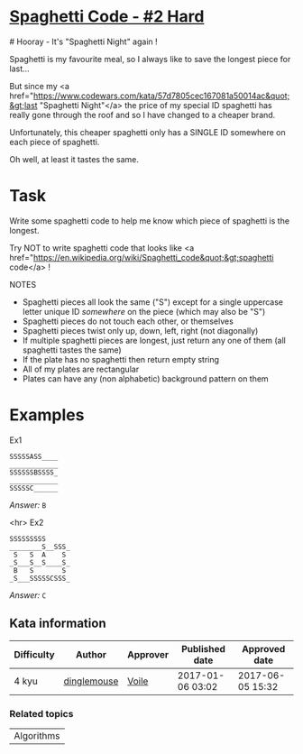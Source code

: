 
<h1><a href="https://www.codewars.com/kata/586dd5f4a44cfc48bb000011">Spaghetti Code - #2 Hard</a></h1>
<p>
# Hooray - It's &quot;Spaghetti Night&quot; again !

Spaghetti is my favourite meal, so I always like to save the longest piece for last...

But since my &lt;a href=&quot;https://www.codewars.com/kata/57d7805cec167081a50014ac&quot;&gt;last &quot;Spaghetti Night&quot;&lt;/a&gt; the price of my special ID spaghetti has really gone through the roof and so I have changed to a cheaper brand. 

Unfortunately, this cheaper spaghetti only has a SINGLE ID somewhere on each piece of spaghetti.

Oh well, at least it tastes the same.


# Task

Write some spaghetti code to help me know which piece of spaghetti is the longest.

Try NOT to write spaghetti code that looks like &lt;a href=&quot;https://en.wikipedia.org/wiki/Spaghetti_code&quot;&gt;spaghetti code&lt;/a&gt; !

NOTES

* Spaghetti pieces all look the same (&quot;S&quot;) except for a single uppercase letter unique ID *somewhere* on the piece (which may also be &quot;S&quot;)
* Spaghetti pieces do not touch each other, or themselves
* Spaghetti pieces twist only up, down, left, right (not diagonally)
* If multiple spaghetti pieces are longest, just return any one of them (all spaghetti tastes the same)
* If the plate has no spaghetti then return empty string
* All of my plates are rectangular 
* Plates can have any (non alphabetic) background pattern on them

# Examples

Ex1
```
SSSSSASS____
____________
SSSSSSBSSSS_
____________
SSSSSC______
```
*Answer:* ```B```

&lt;hr&gt;
Ex2
```
SSSSSSSSS   
________S__SSS_
 S   S  A    S 
_S___S__S____S_
 B   S       S 
_S___SSSSSCSSS_
```
*Answer:* ```C```



</p>
<h2>Kata information</h2>
<table>
  <thead>
    <tr>
      <th>Difficulty</th>
      <th>Author</th>
      <th>Approver</th>
      <th>Published date</th>
      <th>Approved date</th>
    </tr>
  </thead>
  <tbody>
    <tr>
      <td>4 kyu</td>
      <td> <a href="https://www.codewars.com/users/dinglemouse">dinglemouse</a></td>
      <td> <a href="https://www.codewars.com/users/Voile">Voile</a></td>
      <td>2017-01-06 03:02</td>
      <td>2017-06-05 15:32</td>
    </tr>
  </tbody>
</table>
<h3>Related topics</h3>
<table>
  <tbody></tbody>
  <tr>
    <td>Algorithms</td>
  </tr>
</table>